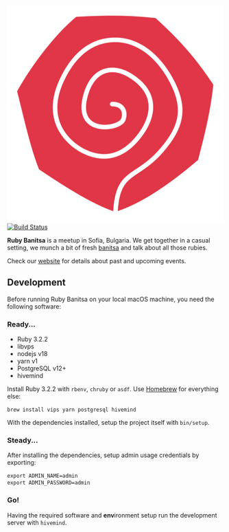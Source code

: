 ![Ruby Banitsa][logo] [![Build Status](https://travis-ci.org/gsamokovarov/rubybanitsa.com.svg?branch=master)](https://travis-ci.org/gsamokovarov/rubybanitsa.com)

**Ruby Banitsa** is a meetup in Sofia, Bulgaria. We get together in a casual
setting, we munch a bit of fresh [banitsa] and talk about all those rubies.

Check our [website] for details about past and upcoming events.

## Development

Before running Ruby Banitsa on your local macOS machine, you need the following software:

### Ready...

- Ruby 3.2.2
- libvps
- nodejs v18
- yarn v1
- PostgreSQL v12+
- hivemind

Install Ruby 3.2.2 with `rbenv`, `chruby` or `asdf`. Use [Homebrew](https://brew.sh) for everything else:

```
brew install vips yarn postgresql hivemind
```

With the dependencies installed, setup the project itself with `bin/setup`.

### Steady...

After installing the dependencies, setup admin usage credentials by exporting:

```
export ADMIN_NAME=admin
export ADMIN_PASSWORD=admin
```

### Go!

Having the required software and **env**ironment setup run the development server with `hivemind`.

[logo]: https://raw.githubusercontent.com/gsamokovarov/rubybanitsa.com/master/app/assets/images/logo.svg
[banitsa]: https://en.wikipedia.org/wiki/Banitsa
[website]: https://rubybanitsa.com/
